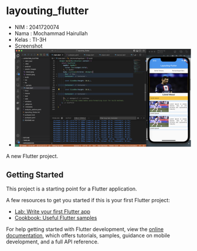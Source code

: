 # layouting_flutter

- NIM   : 2041720074
- Nama  : Mochammad Hairullah
- Kelas : TI-3H
- Screenshot
- <img src="./assets/images/screenshot_2.png">

A new Flutter project.

## Getting Started

This project is a starting point for a Flutter application.

A few resources to get you started if this is your first Flutter project:

- [Lab: Write your first Flutter app](https://docs.flutter.dev/get-started/codelab)
- [Cookbook: Useful Flutter samples](https://docs.flutter.dev/cookbook)

For help getting started with Flutter development, view the
[online documentation](https://docs.flutter.dev/), which offers tutorials,
samples, guidance on mobile development, and a full API reference.
